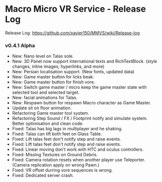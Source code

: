 # Macro Micro VR Service - Release Log
Release Log: https://github.com/xavier150/MMVS/wiki/Release-log

###  v0.4.1 Alpha

- New: Nano level on Talas sole.
- New: 3D Panel now support international texts and RichTextBlock. (style changes, inline images, hyperlinks, and more)
- New: Persian localisation support. (New fonts, updated data)
- New: Game master button for licks beak.
- New: Game master button for finish vore.
- New: Switch game master / micro keep the game master state with selected tool and selected target.
- New: facial animations for Talas.
- New: Respawn button for respawn Macro character as Game Master.
- Update sit on floor animation.
- Refactoring Game master tool system.
- Refactoring Step Sound / FX / Footprint notify and simulate system. Better optimisation and clean code.
- Fixed: Talas has big lags in multiplayer and he shaking.
- Fixed: Talas can lift both feet on Glass Table.
- Fixed: Lift talas feet don't notify step and raise events.
- Fixed: Lift talas feet don't notify step and raise events.
- Fixed: Linear moving don't work with HTC and oculus controllers.
- Fixed: Missing Textures on Ground Debris.
- Fixed: Camera rotation resets when another player use Teleporter. (Camera replication apply on wrong Pawn.)
- Fixed: VR offset durring vore sequences is wrong.
- Fixed: Dedicated server crash.
